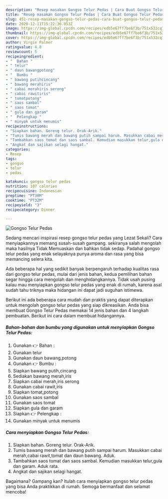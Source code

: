 ```yaml
---
description: "Resep masakan Gongso Telur Pedas | Cara Buat Gongso Telur Pedas Yang Sedap"
title: "Resep masakan Gongso Telur Pedas | Cara Buat Gongso Telur Pedas Yang Sedap"
slug: 451-resep-masakan-gongso-telur-pedas-cara-buat-gongso-telur-pedas-yang-sedap
date: 2020-12-11T15:22:36.853Z
image: https://img-global.cpcdn.com/recipes/edb5e67ff7be6f3b/751x532cq70/gongso-telur-pedas-foto-resep-utama.jpg
thumbnail: https://img-global.cpcdn.com/recipes/edb5e67ff7be6f3b/751x532cq70/gongso-telur-pedas-foto-resep-utama.jpg
cover: https://img-global.cpcdn.com/recipes/edb5e67ff7be6f3b/751x532cq70/gongso-telur-pedas-foto-resep-utama.jpg
author: Virgie Palmer
ratingvalue: 4.8
reviewcount: 5
recipeingredient:
- "  Bahan "
- " telur"
- " daun bawangpotong"
- "  Bumbu "
- " bawang putihcincang"
- " bawang merahiris"
- " cabai merahiris serong"
- " cabai rawitiris"
- " tomatpotong"
- " saos sambal"
- " saos tomat"
- " gula dan garam"
- "  Pelengkap "
- " minyak untuk menumis"
recipeinstructions:
- "Siapkan bahan. Goreng telur. Orak-Arik."
- "Tumis bawang merah dan bawang putih sampai harum. Masukkan cabai merah,cabai rawit,tomat dan daun bawang. Aduk."
- "Tambahkan saos tomat dan saos sambal. Kemudian masukkan telur,gula dan garam. Aduk rata."
- "Angkat dan sajikan selagi hangat."
categories:
- Resep
tags:
- gongso
- telur
- pedas

katakunci: gongso telur pedas 
nutrition: 107 calories
recipecuisine: Indonesian
preptime: "PT30M"
cooktime: "PT32M"
recipeyield: "3"
recipecategory: Dinner

---
```



![Gongso Telur Pedas](https://img-global.cpcdn.com/recipes/edb5e67ff7be6f3b/751x532cq70/gongso-telur-pedas-foto-resep-utama.jpg)

Sedang mencari inspirasi resep gongso telur pedas yang Lezat Sekali? Cara menyiapkannya memang susah-susah gampang. sekiranya salah mengolah maka hasilnya Tidak Memuaskan dan bahkan tidak sedap. Padahal gongso telur pedas yang enak selayaknya punya aroma dan rasa yang bisa memancing selera kita.



Ada beberapa hal yang sedikit banyak berpengaruh terhadap kualitas rasa dari gongso telur pedas, mulai dari jenis bahan, kedua pemilihan bahan segar hingga cara mengolah dan menghidangkannya. Tidak usah pusing kalau mau menyiapkan gongso telur pedas yang enak di rumah, karena asal sudah tahu triknya maka hidangan ini dapat jadi suguhan istimewa.


Berikut ini ada beberapa cara mudah dan praktis yang dapat diterapkan untuk mengolah gongso telur pedas yang siap dikreasikan. Anda bisa membuat Gongso Telur Pedas memakai 14 jenis bahan dan 4 langkah pembuatan. Berikut ini cara dalam membuat hidangannya.

<!--inarticleads1-->

##### Bahan-bahan dan bumbu yang digunakan untuk menyiapkan Gongso Telur Pedas:

1. Gunakan  👉 Bahan :
1. Gunakan  telur
1. Gunakan  daun bawang,potong
1. Gunakan  👉 Bumbu :
1. Siapkan  bawang putih,cincang
1. Sediakan  bawang merah,iris
1. Siapkan  cabai merah,iris serong
1. Gunakan  cabai rawit,iris
1. Siapkan  tomat,potong
1. Gunakan  saos sambal
1. Gunakan  saos tomat
1. Siapkan  gula dan garam
1. Siapkan  👉 Pelengkap :
1. Gunakan  minyak untuk menumis




<!--inarticleads2-->

##### Cara menyiapkan Gongso Telur Pedas:

1. Siapkan bahan. Goreng telur. Orak-Arik.
1. Tumis bawang merah dan bawang putih sampai harum. Masukkan cabai merah,cabai rawit,tomat dan daun bawang. Aduk.
1. Tambahkan saos tomat dan saos sambal. Kemudian masukkan telur,gula dan garam. Aduk rata.
1. Angkat dan sajikan selagi hangat.




Bagaimana? Gampang kan? Itulah cara menyiapkan gongso telur pedas yang bisa Anda praktikkan di rumah. Semoga bermanfaat dan selamat mencoba!
